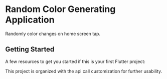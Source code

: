 # Random Color Generating Application

Randomly color changes on home screen tap.

## Getting Started

A few resources to get you started if this is your first Flutter project:

This project is organized with the api call customization for further usability.
